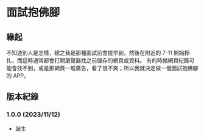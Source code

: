# 面試抱佛腳

## 緣起

不知道別人是怎樣，總之我是那種面試前會提早到，然後在附近的 7-11 開始掙扎，而這時通常都會打開瀏覽器找之前儲存的網頁或資料。
有的時候網頁紀錄可能會找不到，或是那網頁一堆廣告，看了很不爽；所以我就決定做一個面試抱佛腳的 APP。

## 版本紀錄

### 1.0.0 (2023/11/12)

- 誕生

